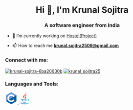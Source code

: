 <h1 align="center">Hi 👋, I'm Krunal Sojitra</h1>
<h3 align="center">A software engineer from India</h3>

- 🔭 I’m currently working on [Hostel(Project)](https://github.com/Krunal2509/Hostel.git)

- 📫 How to reach me **krunal.sojitra2509@gmail.com**

<h3 align="left">Connect with me:</h3>
<p align="left">
<a href="https://linkedin.com/in/krunal-sojitra-6ba20630b" target="blank"><img align="center" src="https://raw.githubusercontent.com/rahuldkjain/github-profile-readme-generator/master/src/images/icons/Social/linked-in-alt.svg" alt="krunal-sojitra-6ba20630b" height="30" width="40" /></a>
<a href="https://instagram.com/krunal_sojitra25" target="blank"><img align="center" src="https://raw.githubusercontent.com/rahuldkjain/github-profile-readme-generator/master/src/images/icons/Social/instagram.svg" alt="krunal_sojitra25" height="30" width="40" /></a>
</p>

<h3 align="left">Languages and Tools:</h3>
<p align="left"> <a href="https://www.cprogramming.com/" target="_blank" rel="noreferrer"> <img src="https://raw.githubusercontent.com/devicons/devicon/master/icons/c/c-original.svg" alt="c" width="40" height="40"/> </a> <a href="https://www.java.com" target="_blank" rel="noreferrer"> <img src="https://raw.githubusercontent.com/devicons/devicon/master/icons/java/java-original.svg" alt="java" width="40" height="40"/> </a> </p>

